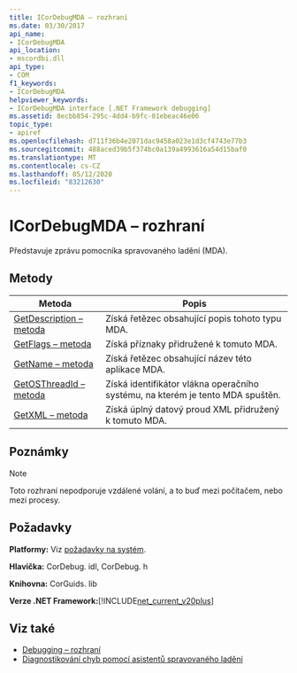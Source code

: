 ```yaml
---
title: ICorDebugMDA – rozhraní
ms.date: 03/30/2017
api_name:
- ICorDebugMDA
api_location:
- mscordbi.dll
api_type:
- COM
f1_keywords:
- ICorDebugMDA
helpviewer_keywords:
- ICorDebugMDA interface [.NET Framework debugging]
ms.assetid: 8ecbb854-295c-4dd4-b9fc-01ebeac46e06
topic_type:
- apiref
ms.openlocfilehash: d711f36b4e2071dac9458a023e1d3cf4743e77b3
ms.sourcegitcommit: 488aced39b5f374bc0a139a4993616a54d15baf0
ms.translationtype: MT
ms.contentlocale: cs-CZ
ms.lasthandoff: 05/12/2020
ms.locfileid: "83212630"
---
```

# <a name="icordebugmda-interface"></a>ICorDebugMDA – rozhraní
Představuje zprávu pomocníka spravovaného ladění (MDA).  
  
## <a name="methods"></a>Metody  
  
|Metoda|Popis|  
|------------|-----------------|  
|[GetDescription – metoda](icordebugmda-getdescription-method.md)|Získá řetězec obsahující popis tohoto typu MDA.|  
|[GetFlags – metoda](icordebugmda-getflags-method.md)|Získá příznaky přidružené k tomuto MDA.|  
|[GetName – metoda](icordebugmda-getname-method.md)|Získá řetězec obsahující název této aplikace MDA.|  
|[GetOSThreadId – metoda](icordebugmda-getosthreadid-method.md)|Získá identifikátor vlákna operačního systému, na kterém je tento MDA spuštěn.|  
|[GetXML – metoda](icordebugmda-getxml-method.md)|Získá úplný datový proud XML přidružený k tomuto MDA.|  
  
## <a name="remarks"></a>Poznámky  
  
> [!NOTE]
> Toto rozhraní nepodporuje vzdálené volání, a to buď mezi počítačem, nebo mezi procesy.  
  
## <a name="requirements"></a>Požadavky  
 **Platformy:** Viz [požadavky na systém](../../get-started/system-requirements.md).  
  
 **Hlavička:** CorDebug. idl, CorDebug. h  
  
 **Knihovna:** CorGuids. lib  
  
 **Verze .NET Framework:**[!INCLUDE[net_current_v20plus](../../../../includes/net-current-v20plus-md.md)]  
  
## <a name="see-also"></a>Viz také

- [Debugging – rozhraní](debugging-interfaces.md)
- [Diagnostikování chyb pomocí asistentů spravovaného ladění](../../debug-trace-profile/diagnosing-errors-with-managed-debugging-assistants.md)
